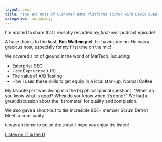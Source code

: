 ```yaml
---
layout: post
title: "Ins and Outs of Customer Data Platforms (CDPs) with David Juan – IT in the D 511"
categories: technology
---
```

I'm excited to share that I recently recorded my *first-ever* podcast episode!

A huge thanks to the host, **Bob Waltenspiel**, for having me on. He was a gracious host, especially for my first time on the mic!

We covered a lot of ground in the world of MarTech, including:
* Enterprise SEO
* User Experience (UX)
* The value of A/B Testing
* How I used these skills to get equity in a local start-up, Normal Coffee

My favorite part was diving into the big philosophical questions: "When do you know what is good? When do you know when it’s done?" We had a great discussion about the 'barometer' for quality and completion.

We also gave a shout-out to the incredible 900+ member Scrum Detroit Meetup community.

It was an honor to be on the show. I hope you enjoy the listen!

[Listen on IT in the D](https://itinthed.com/30772/exploring-martech-with-david-juan-it-in-the-d-469/)

